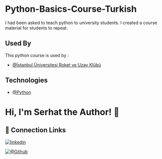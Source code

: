 # Python-Basics-Course-Turkish

I had been asked to teach python to university students. I created a course material for students to repeat.
## Used By

This python course is used by :

- [@İstanbul Üniversitesi Roket ve Uzay Klübü](https://www.roketveuzay.com/)


## Technologies

- [@Python](https://www.python.org/)


# Hi, I'm Serhat the Author! 👋


## 🔗 Connection Links

[![linkedin](https://img.shields.io/badge/linkedin-0A66C2?style=for-the-badge&logo=linkedin&logoColor=white)](https://www.linkedin.com/in/serhatkumas/)

[![@Github](https://img.shields.io/badge/github-0A66C2?style=for-the-badge&logo=github&logoColor=white)](https://www.github.com/serhatkumas)



